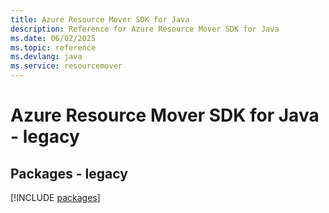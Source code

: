 ```yaml
---
title: Azure Resource Mover SDK for Java
description: Reference for Azure Resource Mover SDK for Java
ms.date: 06/02/2025
ms.topic: reference
ms.devlang: java
ms.service: resourcemover
---
```

# Azure Resource Mover SDK for Java - legacy
## Packages - legacy
[!INCLUDE [packages](resource-mover-index.md)]